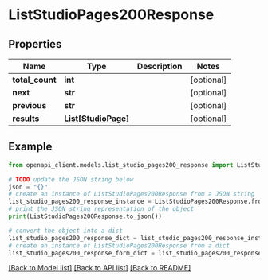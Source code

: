 # ListStudioPages200Response


## Properties

Name | Type | Description | Notes
------------ | ------------- | ------------- | -------------
**total_count** | **int** |  | [optional] 
**next** | **str** |  | [optional] 
**previous** | **str** |  | [optional] 
**results** | [**List[StudioPage]**](StudioPage.md) |  | [optional] 

## Example

```python
from openapi_client.models.list_studio_pages200_response import ListStudioPages200Response

# TODO update the JSON string below
json = "{}"
# create an instance of ListStudioPages200Response from a JSON string
list_studio_pages200_response_instance = ListStudioPages200Response.from_json(json)
# print the JSON string representation of the object
print(ListStudioPages200Response.to_json())

# convert the object into a dict
list_studio_pages200_response_dict = list_studio_pages200_response_instance.to_dict()
# create an instance of ListStudioPages200Response from a dict
list_studio_pages200_response_form_dict = list_studio_pages200_response.from_dict(list_studio_pages200_response_dict)
```
[[Back to Model list]](../README.md#documentation-for-models) [[Back to API list]](../README.md#documentation-for-api-endpoints) [[Back to README]](../README.md)


